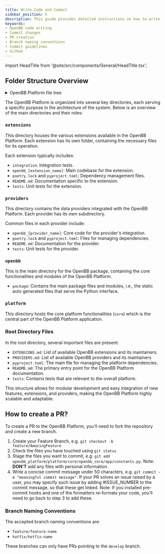 ```yaml
---
title: Write Code and Commit
sidebar_position: 5
description: This guide provides detailed instructions on how to write code and commit changes for the OpenBB Platform. It covers the process of creating a PR, branch naming conventions, and important guidelines to follow when committing changes.
keywords:
- OpenBB code writing
- Commit changes
- PR creation
- Branch naming conventions
- Commit guidelines
- GitHub
---
```


import HeadTitle from '@site/src/components/General/HeadTitle.tsx';

<HeadTitle title="Write Code and Commit - Contributor Guidelines - Development | OpenBB Platform Docs" />

## Folder Structure Overview

<details>
<summary>OpenBB Platform file tree</summary>

```bash
├── extensions
│   ├── charting
│   │   ├── __init__.py
│   │   ├── integration
│   │   ├── openbb_charting
│   │   ├── pyproject.toml
│   │   ├── README.md
│   │   └── tests
│   ├── crypto
│   │   ├── integration
│   │   ├── openbb_crypto
│   │   ├── poetry.lock
│   │   ├── pyproject.toml
│   │   ├── README.md
│   │   └── tests
│   ├── currency
│   │   ├── integration
│   │   ├── openbb_currency
│   │   ├── poetry.lock
│   │   ├── pyproject.toml
│   │   ├── README.md
│   │   └── tests

 ...

├── providers
│   ├── alpha_vantage
│   │   ├── __init__.py
│   │   ├── openbb_alpha_vantage
│   │   ├── poetry.lock
│   │   ├── pyproject.toml
│   │   ├── README.md
│   │   └── tests
│   ├── benzinga
│   │   ├── dist
│   │   ├── __init__.py
│   │   ├── openbb_benzinga
│   │   ├── poetry.lock
│   │   ├── pyproject.toml
│   │   ├── README.md
│   │   └── tests

 ...

├── openbb
│   ├── __init__.py
│   ├── package

├── platform
│   ├── core
│   │   ├── integration
│   │   ├── openbb_core
│   │   │   ├── api
│   │   │   ├── app
│   │   ├── poetry.lock
│   │   ├── pyproject.toml
│   │   ├── README.md
│   │   └── tests
│   │  
│   └── provider
│       ├── openbb_provider
│       ├── poetry.lock
│       ├── pyproject.toml
│       ├── README.md
│       └── tests

├── EXTENSIONS.md
├── integration
├── PROVIDERS.md
├── pyproject.toml
├── README.md
└── tests

```

</details>

The OpenBB Platform is organized into several key directories, each serving a specific purpose in the architecture of the system. Below is an overview of the main directories and their roles:

### `extensions`

This directory houses the various extensions available in the OpenBB Platform. Each extension has its own folder, containing the necessary files for its operation.

Each extension typically includes:

- `integration`: Integration tests.
- `openbb_[extension_name]`: Main codebase for the extension.
- `poetry.lock` and `pyproject.toml`: Dependency management files.
- `README.md`: Documentation specific to the extension.
- `tests`: Unit tests for the extension.

### `providers`

This directory contains the data providers integrated with the OpenBB Platform. Each provider has its own subdirectory.

Common files in each provider include:

- `openbb_[provider_name]`: Core code for the provider's integration.
- `poetry.lock` and `pyproject.toml`: Files for managing dependencies.
- `README.md`: Documentation for the provider.
- `tests`: Unit tests for the provider.

### `openbb`

This is the main directory for the OpenBB package, containing the core functionalities and modules of the OpenBB Platform.

- `package`: Contains the main package files and modules, i.e., the static auto generated files that serve the Python interface.

### `platform`

This directory hosts the core platform functionalities (`core`) which is the central part of the OpenBB Platform application.

### Root Directory Files

In the root directory, several important files are present:

- `EXTENSIONS.md`: List of available OpenBB extensions and its maintainers.
- `PROVIDERS.md`: List of available OpenBB providers and its maintainers
- `pyproject.toml`: The main file for managing the platform dependencies.
- `README.md`: The primary entry point for the OpenBB Platform documentation.
- `tests`: Contains tests that are relevant to the overall platform.

This structure allows for modular development and easy integration of new features, extensions, and providers, making the OpenBB Platform highly scalable and adaptable.

## How to create a PR?

To create a PR to the OpenBB Platform, you'll need to fork the repository and create a new branch.

1. Create your Feature Branch, e.g. `git checkout -b feature/AmazingFeature`
2. Check the files you have touched using `git status`
3. Stage the files you want to commit, e.g.
   `git add openbb_platform/platform/core/openbb_core/app/constants.py`.
   Note: **DON'T** add any files with personal information.
4. Write a concise commit message under 50 characters, e.g. `git commit -m "meaningful commit message"`. If your PR
   solves an issue raised by a user, you may specify such issue by adding #ISSUE_NUMBER to the commit message, so that
   these get linked. Note: If you installed pre-commit hooks and one of the formatters re-formats your code, you'll need
   to go back to step 3 to add these.

### Branch Naming Conventions

The accepted branch naming conventions are:

- `feature/feature-name`
- `hotfix/hotfix-name`

These branches can only have PRs pointing to the `develop` branch.
